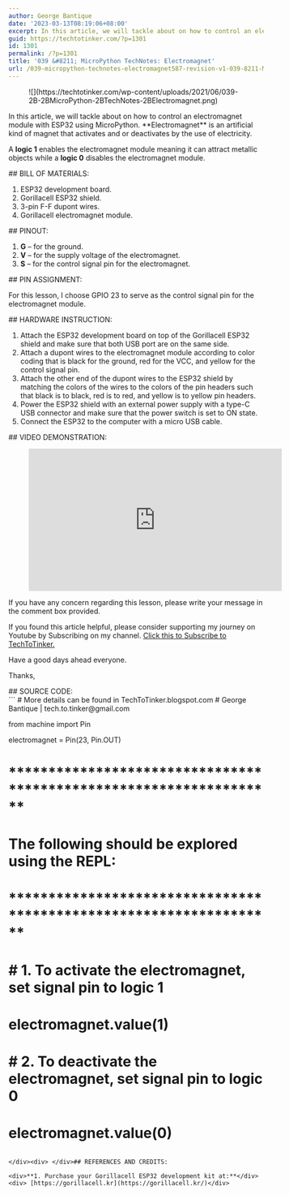 ```yaml
---
author: George Bantique
date: '2023-03-13T08:19:06+08:00'
excerpt: In this article, we will tackle about on how to control an electromagnet module with ESP32 using MicroPython. Electromagnet is an artificial kind of magnet that activates and or deactivates by the use of electricity.
guid: https://techtotinker.com/?p=1301
id: 1301
permalink: /?p=1301
title: '039 &#8211; MicroPython TechNotes: Electromagnet'
url: /039-micropython-technotes-electromagnet587-revision-v1-039-8211-MicroPython-TechNotes-Electromagnet
---
```



<figure class="wp-block-image size-full">![](https://techtotinker.com/wp-content/uploads/2021/06/039-2B-2BMicroPython-2BTechNotes-2BElectromagnet.png)</figure>In this article, we will tackle about on how to control an electromagnet module with ESP32 using MicroPython. **Electromagnet** is an artificial kind of magnet that activates and or deactivates by the use of electricity.

A **logic 1** enables the electromagnet module meaning it can attract metallic objects while a **logic 0** disables the electromagnet module.

<div> </div>## BILL OF MATERIALS:

1. ESP32 development board.
2. Gorillacell ESP32 shield.
3. 3-pin F-F dupont wires.
4. Gorillacell electromagnet module.

<div> </div>## PINOUT:

1. **G** – for the ground.
2. **V** – for the supply voltage of the electromagnet.
3. **S** – for the control signal pin for the electromagnet.

<div> </div>## PIN ASSIGNMENT:

For this lesson, I choose GPIO 23 to serve as the control signal pin for the electromagnet module.

<div> </div>## HARDWARE INSTRUCTION:

1. Attach the ESP32 development board on top of the Gorillacell ESP32 shield and make sure that both USB port are on the same side.
2. Attach a dupont wires to the electromagnet module according to color coding that is black for the ground, red for the VCC, and yellow for the control signal pin.
3. Attach the other end of the dupont wires to the ESP32 shield by matching the colors of the wires to the colors of the pin headers such that black is to black, red is to red, and yellow is to yellow pin headers.
4. Power the ESP32 shield with an external power supply with a type-C USB connector and make sure that the power switch is set to ON state.
5. Connect the ESP32 to the computer with a micro USB cable.

<div> </div>## VIDEO DEMONSTRATION:

<figure class="wp-block-embed is-type-video is-provider-youtube wp-block-embed-youtube wp-embed-aspect-16-9 wp-has-aspect-ratio"><div class="wp-block-embed__wrapper"><iframe allow="accelerometer; autoplay; clipboard-write; encrypted-media; gyroscope; picture-in-picture; web-share" allowfullscreen="" frameborder="0" height="281" loading="lazy" src="https://www.youtube.com/embed/Tt7ojwS3bAI?feature=oembed" title="039 - MicroPython TechNotes: Electromagnet" width="500"></iframe></div></figure><div> </div>If you have any concern regarding this lesson, please write your message in the comment box provided.

If you found this article helpful, please consider supporting my journey on Youtube by Subscribing on my channel. [Click this to Subscribe to TechToTinker.](https://www.youtube.com/c/TechToTinker?sub_confirmation=1)

Have a good days ahead everyone.

Thanks,

<div> </div>## SOURCE CODE:

<div>```
# More details can be found in TechToTinker.blogspot.com 
# George Bantique | tech.to.tinker@gmail.com

from machine import Pin

electromagnet = Pin(23, Pin.OUT)


# ******************************************************************
# The following should be explored using the REPL:
# ******************************************************************
# # 1. To activate the electromagnet, set signal pin to logic 1
# electromagnet.value(1)

# # 2. To deactivate the electromagnet, set signal pin to logic 0
# electromagnet.value(0)


```

</div><div> </div>## REFERENCES AND CREDITS:

<div>**1. Purchase your Gorillacell ESP32 development kit at:**</div><div> [https://gorillacell.kr](https://gorillacell.kr/)</div>